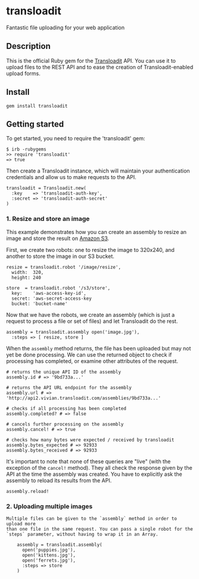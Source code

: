 # transloadit

Fantastic file uploading for your web application

## Description

This is the official Ruby gem for the [Transloadit](transloadit.com) API. You
can use it to upload files to the REST API and to ease the creation of
Transloadit-enabled upload forms.

## Install

    gem install transloadit

## Getting started

To get started, you need to require the 'transloadit' gem:

    $ irb -rubygems
    >> require 'transloadit'
    => true

Then create a Transloadit instance, which will maintain your authentication
credentials and allow us to make requests to the API.

    transloadit = Transloadit.new(
      :key    => 'transloadit-auth-key',
      :secret => 'transloadit-auth-secret'
    )

### 1. Resize and store an image

This example demonstrates how you can create an assembly to resize an image
and store the result on [Amazon S3](http://aws.amazon.com/s3/).

First, we create two robots: one to resize the image to 320x240, and another
to store the image in our S3 bucket.

    resize = transloadit.robot '/image/resize',
      width:  320,
      height: 240

    store  = transloadit.robot '/s3/store',
      key:    'aws-access-key-id',
      secret: 'aws-secret-access-key
      bucket: 'bucket-name'

Now that we have the robots, we create an assembly (which is just a request to
process a file or set of files) and let Transloadit do the rest.

    assembly = transloadit.assembly open('image.jpg'),
      :steps => [ resize, store ]

When the `assembly` method returns, the file has been uploaded but may not yet
be done processing. We can use the returned object to check if processing has
completed, or examine other attributes of the request.

    # returns the unique API ID of the assembly
    assembly.id # => '9bd733a...'
    
    # returns the API URL endpoint for the assembly
    assembly.url # => 'http://api2.vivian.transloadit.com/assemblies/9bd733a...'
    
    # checks if all processing has been completed
    assembly.completed? # => false
    
    # cancels further processing on the assembly
    assembly.cancel! # => true
    
    # checks how many bytes were expected / received by transloadit
    assembly.bytes_expected # => 92933
    assembly.bytes_received # => 92933
    
It's important to note that none of these queries are "live" (with the
exception of the `cancel!` method). They all check the response given by the
API at the time the assembly was created. You have to explicitly ask the
assembly to reload its results from the API.

    assembly.reload!

### 2. Uploading multiple images

    Multiple files can be given to the `assembly` method in order to upload more
    than one file in the same request. You can pass a single robot for the
    `steps` parameter, without having to wrap it in an Array.

        assembly = transloadit.assembly(
          open('puppies.jpg'),
          open('kittens.jpg'),
          open('ferrets.jpg'),
          :steps => store
        )